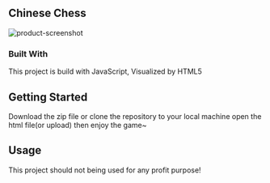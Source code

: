 
## Chinese Chess

![product-screenshot](https://github.com/XiaoSanchez/Chinese_Chess/blob/main/img/ScreenShot.jpeg)


### Built With

This project is build with JavaScript, Visualized by HTML5


## Getting Started

Download the zip file or clone the repository to your local machine open the html file(or upload) then enjoy the game~



## Usage

This project should not being used for any profit purpose!
